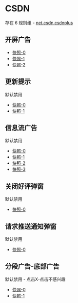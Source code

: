 # CSDN

存在 6 规则组 - [net.csdn.csdnplus](/src/apps/net.csdn.csdnplus.ts)

## 开屏广告

- [快照-0](https://i.gkd.li/import/12673680)
- [快照-1](https://i.gkd.li/import/13826577)
- [快照-2](https://i.gkd.li/import/13224627)

## 更新提示

默认禁用

- [快照-0](https://i.gkd.li/import/12673693)
- [快照-1](https://i.gkd.li/import/12673654)

## 信息流广告

默认禁用

- [快照-0](https://i.gkd.li/import/12673738)
- [快照-1](https://i.gkd.li/import/13224538)
- [快照-2](https://i.gkd.li/import/12673787)
- [快照-3](https://i.gkd.li/import/13224551)

## 关闭好评弹窗

默认禁用

- [快照-0](https://i.gkd.li/import/13251085)

## 请求推送通知弹窗

默认禁用

- [快照-0](https://i.gkd.li/import/12673638)

## 分段广告-底部广告

默认禁用 - 点击X-点击不感兴趣

- [快照-0](https://i.gkd.li/import/13830821)
- [快照-1](https://i.gkd.li/import/13830858)
